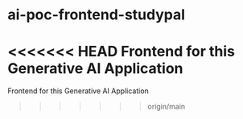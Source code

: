 # ai-poc-frontend-studypal
<<<<<<< HEAD
Frontend for this Generative AI Application
=======
Frontend for this Generative AI Application
>>>>>>> origin/main
